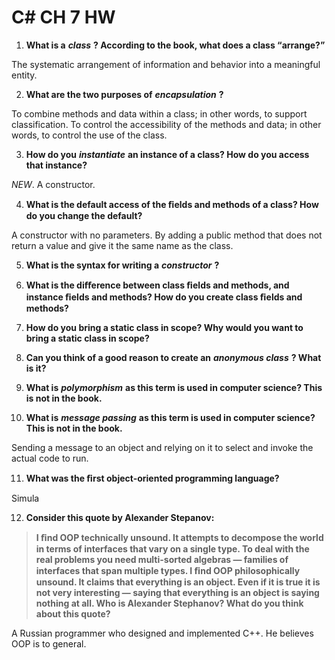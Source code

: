 # C# CH 7 HW

1. **What is a** ***class*** **? According to the book, what does a class “arrange?”**

The systematic arrangement of information and behavior into a meaningful entity.

2. **What are the two purposes of** ***encapsulation*** **?**

To combine methods and data within a class; in other words, to support classification. To control the accessibility of the methods and data; in other words, to control the use of the class.

3. **How do you** ***instantiate*** **an instance of a class? How do you access that instance?**

*NEW*. A constructor.

4. **What is the default access of the ﬁelds and methods of a class? How do you change the default?**

A constructor with no parameters. By adding a public method that does not return a value and give it the same name as the class.

5. **What is the syntax for writing a** ***constructor*** **?**



6. **What is the diﬀerence between class ﬁelds and methods, and instance ﬁelds and methods? How do you create class ﬁelds and methods?**



7. **How do you bring a static class in scope? Why would you want to bring a static class in scope?**



8. **Can you think of a good reason to create an** ***anonymous class*** **? What is it?**



9. **What is** ***polymorphism*** **as this term is used in computer science? This is not in the book.**



10. **What is** ***message passing*** **as this term is used in computer science? This is not in the book.**

Sending a message to an object and relying on it to select and invoke the actual code to run.

11. **What was the ﬁrst object-oriented programming language?**

Simula

12. **Consider this quote by Alexander Stepanov:**
> **I ﬁnd OOP technically unsound. It attempts to decompose the world in terms of interfaces that vary on a single type. To deal with the real problems you need multi-sorted algebras — families of interfaces that span multiple types. I ﬁnd OOP philosophically unsound. It claims that everything is an object. Even if it is true it is not very interesting — saying that everything is an object is saying nothing at all.
Who is Alexander Stephanov? What do you think about this quote?**

A Russian programmer who designed and implemented C++. He believes OOP is to general.
